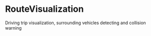 # RouteVisualization
Driving trip visualization, surrounding vehicles detecting and collision warning

